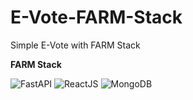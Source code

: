 # E-Vote-FARM-Stack
Simple E-Vote with FARM Stack

**FARM Stack**

![FastAPI](https://img.shields.io/badge/FastAPI-white?style=for-the-badge&logo=fastapi) 
![ReactJS](https://img.shields.io/badge/ReactJS-black?style=for-the-badge&logo=react)
![MongoDB](https://img.shields.io/badge/MongoDB-grey?style=for-the-badge&logo=mongodb)
